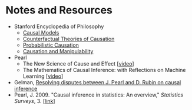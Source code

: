 # Notes and Resources

- Stanford Encyclopedia of Philosophy
    - [Causal Models](https://plato.stanford.edu/entries/causal-models/)
    - [Counterfactual Theories of Causation](https://plato.stanford.edu/entries/causation-counterfactual/)
    - [Probabilistic Causation](https://plato.stanford.edu/entries/causation-probabilistic/#GrapCausMode)
    - [Causation and Manipulability](https://plato.stanford.edu/entries/causation-mani/)
- Pearl
    - The New Science of Cause and Effect [[video](https://www.youtube.com/watch?v=ZaPV1OSEpHw)]
    - The Mathematics of Causal Inference: with Reflections on Machine Learning [[video](https://www.youtube.com/watch?time_continue=206&v=bcRl7sXR1hE)]
- Gelman, [Resolving disputes between J. Pearl and D. Rubin on causal inference](https://statmodeling.stat.columbia.edu/2009/07/05/disputes_about/)
- Pearl, J. 2009. "Causal inference in statistics: An overview," *Statistics Surveys*, 3. [[link](http://ftp.cs.ucla.edu/pub/stat_ser/r350.pdf)]
